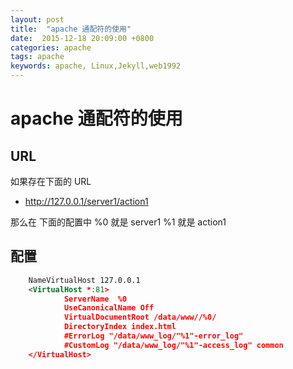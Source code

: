 ```yaml
---
layout: post
title:  "apache 通配符的使用"
date:  2015-12-18 20:09:00 +0800
categories: apache
tags: apache
keywords: apache, Linux,Jekyll,web1992
---
```


# apache 通配符的使用

<!--truncate-->

## URL

如果存在下面的 URL

- http://127.0.0.1/server1/action1

那么在 下面的配置中
%0 就是 server1
%1 就是 action1

## 配置

```xml
	NameVirtualHost 127.0.0.1
	<VirtualHost *:81>
	        ServerName  %0
	        UseCanonicalName Off
	        VirtualDocumentRoot /data/www//%0/
	        DirectoryIndex index.html
	        #ErrorLog "/data/www_log/"%1"-error_log"
	        #CustomLog "/data/www_log/"%1"-access_log" common
	</VirtualHost>
```
